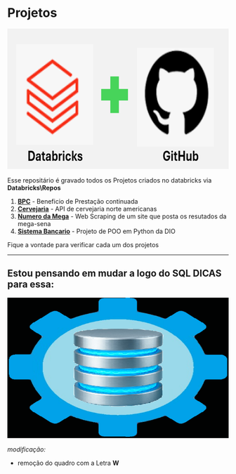 # Projetos
<img width="676" height="320" alt="image" src="img/databricks_github.png" />

Esse repositário é gravado todos os Projetos criados no databricks via **Databricks\Repos**
1. **[BPC](BPC)** - Beneficio de Prestação continuada
2. **[Cervejaria](cervejarias_americanas)** - API de cervejaria norte americanas 
3. **[Numero da Mega](Numeros_da_MegaSena)** - Web Scraping de um site que posta os resutados da mega-sena
4. **[Sistema Bancario](sistema_bancario)** - Projeto de POO em Python da DIO

Fique a vontade para verificar cada um dos projetos

---

## Estou pensando em mudar a logo do SQL DICAS para essa:

<img width="676" height="320" alt="sqldicas" src="img/sqldicasnew.png" />

_modificação:_
* remoção do quadro com a Letra **W**
